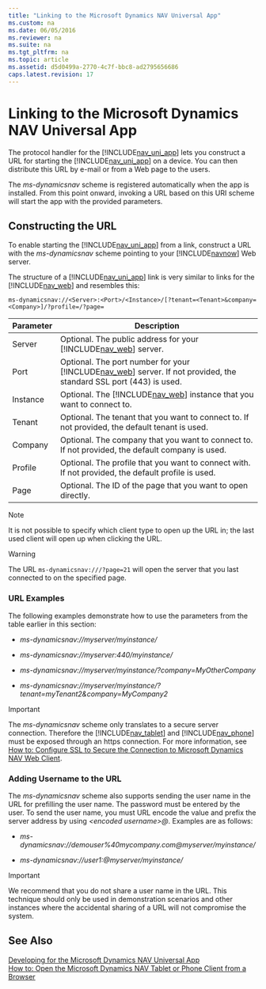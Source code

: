 ```yaml
---
title: "Linking to the Microsoft Dynamics NAV Universal App"
ms.custom: na
ms.date: 06/05/2016
ms.reviewer: na
ms.suite: na
ms.tgt_pltfrm: na
ms.topic: article
ms.assetid: d5d0499a-2770-4c7f-bbc8-ad2795656686
caps.latest.revision: 17
---
```

# Linking to the Microsoft Dynamics NAV Universal App
The protocol handler for the [!INCLUDE[nav_uni_app](includes/nav_uni_app_md.md)] lets you construct a URL for starting the [!INCLUDE[nav_uni_app](includes/nav_uni_app_md.md)] on a device. You can then distribute this URL by e\-mail or from a Web page to the users.  
  
 The *ms\-dynamicsnav* scheme is registered automatically when the app is installed. From this point onward, invoking a URL based on this URI scheme will start the app with the provided parameters.  
  
## Constructing the URL  
 To enable starting the [!INCLUDE[nav_uni_app](includes/nav_uni_app_md.md)] from a link, construct a URL with the *ms\-dynamicsnav* scheme pointing to your [!INCLUDE[navnow](includes/navnow_md.md)] Web server.  
  
 The structure of a [!INCLUDE[nav_uni_app](includes/nav_uni_app_md.md)] link is very similar to links for the [!INCLUDE[nav_web](includes/nav_web_md.md)] and resembles this:  
  
 `ms-dynamicsnav://<Server>:<Port>/<Instance>/[?tenant=<Tenant>&company=<Company>]/?profile=/?page=`  
  
|Parameter|Description|  
|---------------|-----------------|  
|Server|Optional. The public address for your [!INCLUDE[nav_web](includes/nav_web_md.md)] server.|  
|Port|Optional. The port number for your [!INCLUDE[nav_web](includes/nav_web_md.md)] server. If not provided, the standard SSL port \(443\) is used.|  
|Instance|Optional. The [!INCLUDE[nav_web](includes/nav_web_md.md)] instance that you want to connect to.|  
|Tenant|Optional. The tenant that you want to connect to. If not provided, the default tenant is used.|  
|Company|Optional. The company that you want to connect to. If not provided, the default company is used.|  
|Profile|Optional. The profile that you want to connect with. If not provided, the default profile is used.|  
|Page|Optional. The ID of the page that you want to open directly.|  
  
> [!NOTE]  
>  It is not possible to specify which client type to open up the URL in; the last used client will open up when clicking the URL.  
  
> [!WARNING]  
>  The URL `ms-dynamicsnav:///?page=21` will open the server that you last connected to on the specified page.  
  
### URL Examples  
 The following examples demonstrate how to use the parameters from the table earlier in this section:  
  
-   *ms\-dynamicsnav:\/\/myserver\/myinstance\/*  
  
-   *ms\-dynamicsnav:\/\/myserver:440\/myinstance\/*  
  
-   *ms\-dynamicsnav:\/\/myserver\/myinstance\/?company\=MyOtherCompany*  
  
-   *ms\-dynamicsnav:\/\/myserver\/myinstance\/?tenant\=myTenant2&company\=MyCompany2*  
  
> [!IMPORTANT]  
>  The *ms\-dynamicsnav* scheme only translates to a secure server connection. Therefore the [!INCLUDE[nav_tablet](includes/nav_tablet_md.md)] and [!INCLUDE[nav_phone](includes/nav_phone_md.md)] must be exposed through an https connection. For more information, see [How to: Configure SSL to Secure the Connection to Microsoft Dynamics NAV Web Client](../Topic/How%20to:%20Configure%20SSL%20to%20Secure%20the%20Connection%20to%20Microsoft%20Dynamics%20NAV%20Web%20Client.md).  
  
### Adding Username to the URL  
 The *ms\-dynamicsnav* scheme also supports sending the user name in the URL for prefilling the user name. The password must be entered by the user. To send the user name, you must URL encode the value and prefix the server address by using *\<encoded username\>@*. Examples are as follows:  
  
-   *ms\-dynamicsnav:\/\/demouser%40mycompany.com@myserver\/myinstance\/*  
  
-   *ms\-dynamicsnav:\/\/user1:@myserver\/myinstance\/*  
  
> [!IMPORTANT]  
>  We recommend that you do not share a user name in the URL. This technique should only be used in demonstration scenarios and other instances where the accidental sharing of a URL will not compromise the system.  
  
## See Also  
 [Developing for the Microsoft Dynamics NAV Universal App](Developing-for-the-Microsoft-Dynamics-NAV-Universal-App.md)   
 [How to: Open the Microsoft Dynamics NAV Tablet or Phone Client from a Browser](../Topic/How%20to:%20Open%20the%20Microsoft%20Dynamics%20NAV%20Tablet%20or%20Phone%20Client%20from%20a%20Browser.md)